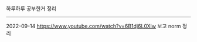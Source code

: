하루하루 공부한거 정리

----------
2022-09-14
https://www.youtube.com/watch?v=6B1dj6L0Xiw
보고 norm 정리











